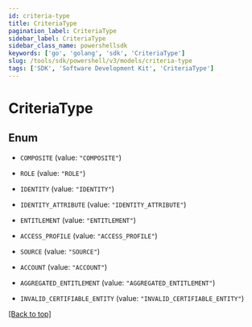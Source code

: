 ```yaml
---
id: criteria-type
title: CriteriaType
pagination_label: CriteriaType
sidebar_label: CriteriaType
sidebar_class_name: powershellsdk
keywords: ['go', 'golang', 'sdk', 'CriteriaType'] 
slug: /tools/sdk/powershell/v3/models/criteria-type
tags: ['SDK', 'Software Development Kit', 'CriteriaType']
---
```



# CriteriaType

## Enum


* `COMPOSITE` (value: `"COMPOSITE"`)

* `ROLE` (value: `"ROLE"`)

* `IDENTITY` (value: `"IDENTITY"`)

* `IDENTITY_ATTRIBUTE` (value: `"IDENTITY_ATTRIBUTE"`)

* `ENTITLEMENT` (value: `"ENTITLEMENT"`)

* `ACCESS_PROFILE` (value: `"ACCESS_PROFILE"`)

* `SOURCE` (value: `"SOURCE"`)

* `ACCOUNT` (value: `"ACCOUNT"`)

* `AGGREGATED_ENTITLEMENT` (value: `"AGGREGATED_ENTITLEMENT"`)

* `INVALID_CERTIFIABLE_ENTITY` (value: `"INVALID_CERTIFIABLE_ENTITY"`)


[[Back to top]](#) 

